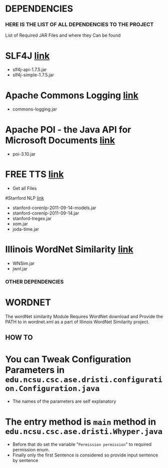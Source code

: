 # DEPENDENCIES #

### HERE IS THE LIST OF ALL DEPENDENCIES TO THE PROJECT ###

List of Required JAR Files and where they Can be found

# SLF4J <a href='http://www.slf4j.org/'>link</a>
  * slf4j-api-1.7.5.jar
  * slf4j-simple-1.7.5.jar

# Apache Commons Logging <a href='http://commons.apache.org/proper/commons-logging/download_logging.cgi'>link</a>
  * commons-logging.jar

# Apache POI - the Java API for Microsoft Documents <a href='http://poi.apache.org/download.html'>link</a>
  * poi-3.10.jar

# FREE TTS <a href='http://sourceforge.net/projects/freetts/files/'>link</a>
  * Get all Files

#Stanford NLP <a href='http://nlp.stanford.edu/'>link</a>
  * stanford-corenlp-2011-09-14-models.jar
  * stanford-corenlp-2011-09-14.jar
  * stanford-tregex.jar
  * xom.jar
  * joda-time.jar


# Illinois WordNet Similarity <a href='http://cogcomp.cs.illinois.edu/page/software_view/Illinois%20WNSim%20(Java)'>link</a>
  * WNSim.jar
  * jwnl.jar

### OTHER DEPENDENCIES ###

# WORDNET
The wordNet similarity Module Requires WordNet download and Provide the PATH to in wordnet.xml as a part of Illinois WordNet Similarity project.



## HOW TO ##


# You can Tweak Configuration Parameters in `edu.ncsu.csc.ase.dristi.configuration.Configuration.java`
  * The names of the parameters are self explanatory

# The entry method is `main` method in `edu.ncsu.csc.ase.dristi.Whyper.java`
  * Before that do set the variable "`Permission permission`" to required permission enum.
  * Finally only the first Sentence is considered so provide input sentence by sentence